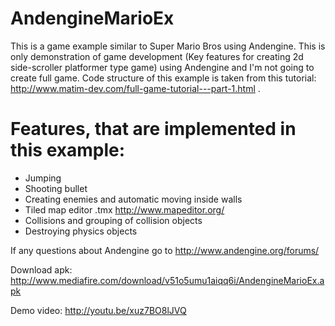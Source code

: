AndengineMarioEx
================

This is a game example similar to Super Mario Bros using Andengine.
This is only demonstration of game development (Key features for creating 2d side-scroller platformer type game) using Andengine and I'm not going to create full game.
Code structure of this example is taken from this tutorial: http://www.matim-dev.com/full-game-tutorial---part-1.html . 

Features, that are implemented in this example:
================

* Jumping
* Shooting bullet
* Creating enemies and automatic moving inside walls
* Tiled map editor .tmx http://www.mapeditor.org/
* Collisions and grouping of collision objects  
* Destroying physics objects

If any questions about Andengine go to http://www.andengine.org/forums/

Download apk: http://www.mediafire.com/download/v51o5umu1aiqq6i/AndengineMarioEx.apk

Demo video: http://youtu.be/xuz7BO8lJVQ

